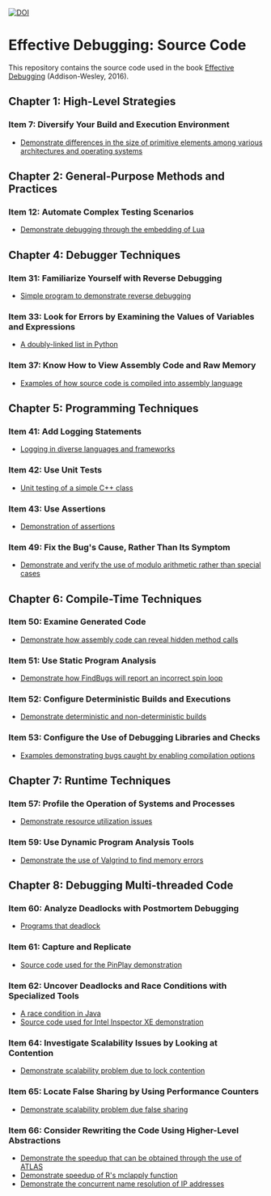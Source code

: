 [![DOI](https://zenodo.org/badge/47244756.svg)](https://zenodo.org/badge/latestdoi/47244756)

# Effective Debugging: Source Code

This repository contains the source code used in the book
[Effective Debugging](http://www.spinellis.gr/debugging) (Addison-Wesley, 2016).


## Chapter 1: High-Level Strategies

### Item 7: Diversify Your Build and Execution Environment

* [Demonstrate differences in the size of primitive elements among various architectures and operating systems](../master/size)

## Chapter 2: General-Purpose Methods and Practices

### Item 12: Automate Complex Testing Scenarios

* [Demonstrate debugging through the embedding of Lua](../master/lua)

## Chapter 4: Debugger Techniques

### Item 31: Familiarize Yourself with Reverse Debugging

* [Simple program to demonstrate reverse debugging](../master/reverse)

### Item 33: Look for Errors by Examining the Values of Variables and Expressions

* [A doubly-linked list in Python](../master/dlist)

### Item 37: Know How to View Assembly Code and Raw Memory

* [Examples of how source code is compiled into assembly language](../master/asm)

## Chapter 5: Programming Techniques

### Item 41: Add Logging Statements

* [Logging in diverse languages and frameworks](../master/logging)

### Item 42: Use Unit Tests

* [Unit testing of a simple C++ class](../master/cppunit)

### Item 43: Use Assertions

* [Demonstration of assertions](../master/assert)

### Item 49: Fix the Bug's Cause, Rather Than Its Symptom

* [Demonstrate and verify the use of modulo arithmetic rather than special cases](../master/modulo)

## Chapter 6: Compile-Time Techniques

### Item 50: Examine Generated Code

* [Demonstrate how assembly code can reveal hidden method calls](../master/long-string)

### Item 51: Use Static Program Analysis

* [Demonstrate how FindBugs will report an incorrect spin loop](../master/spin-wait)

### Item 52: Configure Deterministic Builds and Executions

* [Demonstrate deterministic and non-deterministic builds](../master/dbuild)

### Item 53: Configure the Use of Debugging Libraries and Checks

* [Examples demonstrating bugs caught by enabling compilation options](../master/dlib)

## Chapter 7: Runtime Techniques

### Item 57: Profile the Operation of Systems and Processes

* [Demonstrate resource utilization issues](../master/resource-hogs)

### Item 59: Use Dynamic Program Analysis Tools

* [Demonstrate the use of Valgrind to find memory errors](../master/valgrind)

## Chapter 8: Debugging Multi-threaded Code

### Item 60: Analyze Deadlocks with Postmortem Debugging

* [Programs that deadlock](../master/deadlock)

### Item 61: Capture and Replicate

* [Source code used for the PinPlay demonstration](../master/pthread-race)

### Item 62: Uncover Deadlocks and Race Conditions with Specialized Tools

* [A race condition in Java](../master/synchronized)
* [Source code used for Intel Inspector XE demonstration](../master/omp-race)

### Item 64: Investigate Scalability Issues by Looking at Contention

* [Demonstrate scalability problem due to lock contention](../master/lock-contention)

### Item 65: Locate False Sharing by Using Performance Counters

* [Demonstrate scalability problem due false sharing](../master/false-share)

### Item 66: Consider Rewriting the Code Using Higher-Level Abstractions

* [Demonstrate the speedup that can be obtained through the use of ATLAS](../master/atlas)
* [Demonstrate speedup of R's mclapply function](../master/mclapply)
* [Demonstrate the concurrent name resolution of IP addresses](../master/streams)
